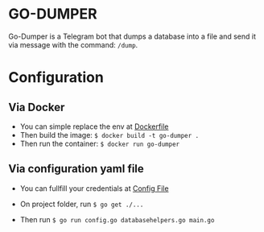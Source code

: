 # GO-DUMPER

Go-Dumper is a Telegram bot that dumps a database into a file and send it via message with the command: `/dump`.

# Configuration

## Via Docker
- You can simple replace the env at [Dockerfile](https://github.com/Daniellunsc/go-dumper/blob/master/Dockerfile)
- Then build the image: `$ docker build -t go-dumper .`
- Then run the container: `$ docker run go-dumper`

## Via configuration yaml file
- You can fullfill your credentials at [Config File](https://github.com/Daniellunsc/go-dumper/blob/master/config.yml)

- On project folder, run `$ go get ./...`
- Then run `$ go run config.go databasehelpers.go main.go`